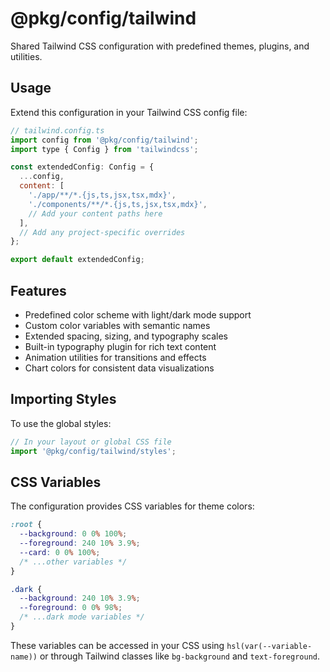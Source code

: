 # @pkg/config/tailwind

Shared Tailwind CSS configuration with predefined themes, plugins, and utilities.

## Usage

Extend this configuration in your Tailwind CSS config file:

```js
// tailwind.config.ts
import config from '@pkg/config/tailwind';
import type { Config } from 'tailwindcss';

const extendedConfig: Config = {
  ...config,
  content: [
    './app/**/*.{js,ts,jsx,tsx,mdx}',
    './components/**/*.{js,ts,jsx,tsx,mdx}',
    // Add your content paths here
  ],
  // Add any project-specific overrides
};

export default extendedConfig;
```

## Features

- Predefined color scheme with light/dark mode support
- Custom color variables with semantic names
- Extended spacing, sizing, and typography scales
- Built-in typography plugin for rich text content
- Animation utilities for transitions and effects
- Chart colors for consistent data visualizations

## Importing Styles

To use the global styles:

```js
// In your layout or global CSS file
import '@pkg/config/tailwind/styles';
```

## CSS Variables

The configuration provides CSS variables for theme colors:

```css
:root {
  --background: 0 0% 100%;
  --foreground: 240 10% 3.9%;
  --card: 0 0% 100%;
  /* ...other variables */
}

.dark {
  --background: 240 10% 3.9%;
  --foreground: 0 0% 98%;
  /* ...dark mode variables */
}
```

These variables can be accessed in your CSS using `hsl(var(--variable-name))` or through Tailwind classes like `bg-background` and `text-foreground`.